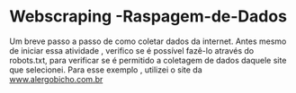 # Webscraping -Raspagem-de-Dados
Um breve passo a passo de como coletar dados da internet. Antes mesmo de iniciar essa atividade , verifico se é possível fazê-lo através do robots.txt, para verificar 
se é permitido a coletagem de dados daquele site que selecionei. Para esse exemplo , utilizei o site da www.alergobicho.com.br
